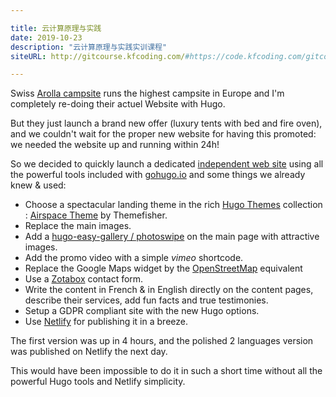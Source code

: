 ```yaml
---

title: 云计算原理与实践
date: 2019-10-23
description: "云计算原理与实践实训课程"
siteURL: http://gitcourse.kfcoding.com/#https://code.kfcoding.com/gitcourse-courses/pp_cc.git

---
```


Swiss [Arolla campsite](http://www.camping-arolla.com/) runs the highest campsite in Europe and I'm completely re-doing their actuel Website with Hugo.

But they just launch a brand new offer (luxury tents with bed and fire oven), and we couldn't wait for the proper new website for having this promoted: we needed the website up and running within 24h!

So we decided to quickly launch a dedicated [independent web site](https://www.cocoon-arolla.com) using all the powerful tools included with [gohugo.io](https://gohugo.io) and some things we already knew & used:

- Choose a spectacular landing theme in the rich [Hugo Themes](https://themes.gohugo.io/) collection : [Airspace Theme](https://themes.gohugo.io/airspace-hugo/) by Themefisher.
- Replace the main images.
- Add a [hugo-easy-gallery / photoswipe](https://github.com/liwenyip/hugo-easy-gallery) on the main page with attractive images.
- Add the promo video with a simple *vimeo* shortcode.
- Replace the Google Maps widget by the [OpenStreetMap](http://www.openstreetmap.org/) equivalent
- Use a [Zotabox](http://www.zotabox.com) contact form.
- Write the content in French & in English directly on the content pages, describe their services, add fun facts and true testimonies.
- Setup a GDPR compliant site with the new Hugo options.
- Use [Netlify](https://www.netlify.com) for publishing it in a breeze.

The first version was up in 4 hours, and the polished 2 languages version was published on Netlify the next day.

This would have been impossible to do it in such a short time without all the powerful Hugo tools and Netlify simplicity.

